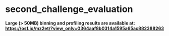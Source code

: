 # second_challenge_evaluation

**Large (> 50MB) binning and profiling results are available at: https://osf.io/mz2et/?view_only=0364aaf8b0314a1595a65ac882388263**
